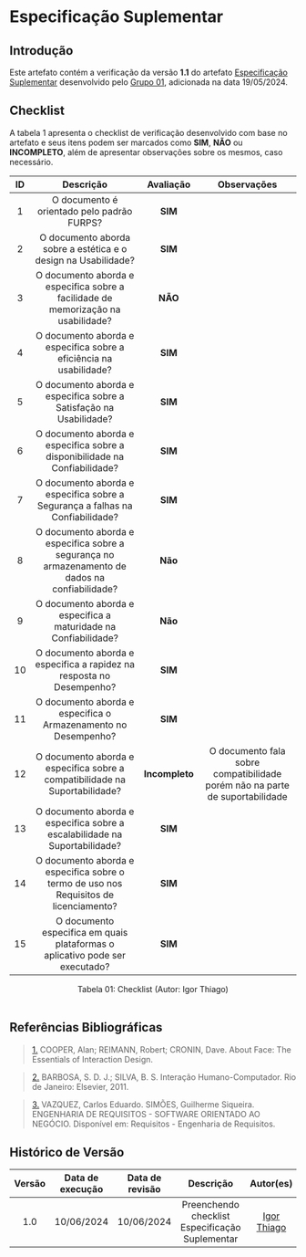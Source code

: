 # Especificação Suplementar


## Introdução

Este artefato contém a verificação da versão **1.1** do artefato [Especificação Suplementar](https://requisitos-de-software.github.io/2024.1-DiarioOficialdaUniao/modelagem/especificacao/) desenvolvido pelo [Grupo 01](https://requisitos-de-software.github.io/2024.1-DiarioOficialdaUniao/), adicionada na data 19/05/2024.

## Checklist

A tabela 1 apresenta o checklist de verificação desenvolvido com base no artefato e seus itens podem ser marcados como **SIM**, **NÃO** ou **INCOMPLETO**, além de apresentar observações sobre os mesmos, caso necessário.


| ID | Descrição | Avaliação | Observações |
|:-:|:---:|:-:|:---:|
| 1 | O documento é orientado pelo padrão FURPS? |**SIM**  |  |
| 2 | O documento aborda sobre a estética e o design na Usabilidade? | **SIM** |  |
| 3 | O documento aborda e especifica sobre a facilidade de memorização na usabilidade? | **NÃO** |  |
| 4 | O documento aborda e especifica sobre a eficiência na usabilidade? |**SIM**  |  |
| 5 | O documento aborda e especifica sobre a Satisfação na Usabilidade? | **SIM** |  |
| 6 | O documento aborda e especifica sobre a disponibilidade na Confiabilidade? | **SIM** |  |
| 7 | O documento aborda e especifica sobre a Segurança a falhas na Confiabilidade? | **SIM** |  |
| 8 | O documento aborda e especifica sobre a segurança no armazenamento de dados na confiabilidade? | **Não** |  |
| 9 | O documento aborda e especifica a maturidade na Confiabilidade? | **Não** |  |
| 10 | O documento aborda e especifica a rapidez na resposta no Desempenho? | **SIM** |  |
| 11 | O documento aborda e especifica o Armazenamento no Desempenho? | **SIM** |  |
| 12 | O documento aborda e especifica sobre a compatibilidade na Suportabilidade? | **Incompleto** |  O documento fala sobre compatibilidade porém não na parte de suportabilidade |
| 13 | O documento aborda e especifica sobre a escalabilidade na Suportabilidade? |**SIM**  |  |
| 14 | O documento aborda e especifica sobre o termo de uso nos Requisitos de licenciamento? | **SIM** |  |
| 15 | O documento especifica em quais plataformas o aplicativo pode ser executado? | **SIM** |  |

<div align="center">
<figcaption align="center">Tabela 01: Checklist (Autor: Igor Thiago)</figcaption>
</div>
<br/>


## Referências Bibliográficas

> <a id="FTF1Ref" href="#FTF1">1.</a> COOPER, Alan; REIMANN, Robert; CRONIN, Dave. About Face: The Essentials of Interaction Design.

> <a id="FTF2Ref" href="#FTF2">2.</a> BARBOSA, S. D. J.; SILVA, B. S. Interação Humano-Computador. Rio de Janeiro: Elsevier, 2011.

> <a id="FTF2Ref" href="#FTF3">3.</a> VAZQUEZ, Carlos Eduardo. SIMÕES, Guilherme Siqueira. ENGENHARIA DE REQUISITOS - SOFTWARE ORIENTADO AO NEGÓCIO. Disponível em: Requisitos - Engenharia de Requisitos.


## Histórico de Versão

| Versão | Data de execução | Data de revisão |  Descrição                          | Autor(es)                                           | Revisor(es)                                           |
| :----: | :--------------: | :-------------: | :---------------------------------: | :-------------------------------------------------: | :---------------------------------------------------: |
| 1.0    | 10/06/2024       | 10/06/2024      | Preenchendo checklist Especificação Suplementar  |  [Igor Thiago](https://github.com/alladin51) | [Rodrigo Gontijo](https://github.com/rodrigogontijoo) |
